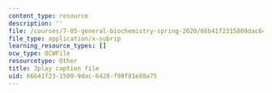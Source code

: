 ```yaml
---
content_type: resource
description: ''
file: /courses/7-05-general-biochemistry-spring-2020/66b41f2315809dac6428f98f81e88a75_NTPCKnYLacw.srt
file_type: application/x-subrip
learning_resource_types: []
ocw_type: OCWFile
resourcetype: Other
title: 3play caption file
uid: 66b41f23-1580-9dac-6428-f98f81e88a75
---
```

